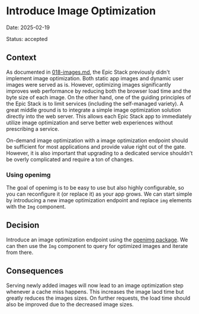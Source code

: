 # Introduce Image Optimization

Date: 2025-02-19

Status: accepted

## Context

As documented in [018-images.md](./018-images.md), the Epic Stack previously
didn't implement image optimization. Both static app images and dynamic user
images were served as is. However, optimizing images significantly improves web
performance by reducing both the browser load time and the byte size of each
image. On the other hand, one of the guiding principles of the Epic Stack is to
limit services (including the self-managed variety). A great middle ground is to
integrate a simple image optimization solution directly into the web server.
This allows each Epic Stack app to immediately utilize image optimization and
serve better web experiences without prescribing a service.

On-demand image optimization with a image optimization endpoint should be
sufficient for most applications and provide value right out of the gate.
However, it is also important that upgrading to a dedicated service shouldn't be
overly complicated and require a ton of changes.

### Using openimg

The goal of openimg is to be easy to use but also highly configurable, so you
can reconfigure it (or replace it) as your app grows. We can start simple by
introducing a new image optimization endpoint and replace `img` elements with
the `Img` component.

## Decision

Introduce an image optimization endpoint using the
[openimg package](https://github.com/andrelandgraf/openimg). We can then use the
`Img` component to query for optimized images and iterate from there.

## Consequences

Serving newly added images will now lead to an image optimization step whenever
a cache miss happens. This increases the image laod time but greatly reduces the
images sizes. On further requests, the load time should also be improved due to
the decreased image sizes.
